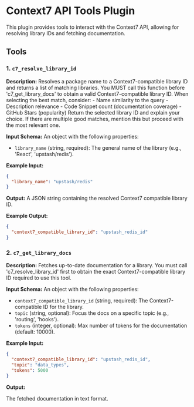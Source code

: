 # Context7 API Tools Plugin

This plugin provides tools to interact with the Context7 API, allowing for resolving library IDs and fetching documentation.

## Tools

### 1. `c7_resolve_library_id`

**Description:** Resolves a package name to a Context7-compatible library ID and returns a list of matching libraries. You MUST call this function before 'c7_get_library_docs' to obtain a valid Context7-compatible library ID. When selecting the best match, consider: - Name similarity to the query - Description relevance - Code Snippet count (documentation coverage) - GitHub Stars (popularity) Return the selected library ID and explain your choice. If there are multiple good matches, mention this but proceed with the most relevant one.

**Input Schema:**
An object with the following properties:
- `library_name` (string, required): The general name of the library (e.g., 'React', 'upstash/redis').

**Example Input:**
```json
{
  "library_name": "upstash/redis"
}
```

**Output:**
A JSON string containing the resolved Context7 compatible library ID.

**Example Output:**
```json
{
  "context7_compatible_library_id": "upstash_redis_id"
}
```

### 2. `c7_get_library_docs`

**Description:** Fetches up-to-date documentation for a library. You must call 'c7_resolve_library_id' first to obtain the exact Context7-compatible library ID required to use this tool.

**Input Schema:**
An object with the following properties:
- `context7_compatible_library_id` (string, required): The Context7-compatible ID for the library.
- `topic` (string, optional): Focus the docs on a specific topic (e.g., 'routing', 'hooks').
- `tokens` (integer, optional): Max number of tokens for the documentation (default: 10000).

**Example Input:**
```json
{
  "context7_compatible_library_id": "upstash_redis_id",
  "topic": "data_types",
  "tokens": 5000
}
```

**Output:**

The fetched documentation in text format.
